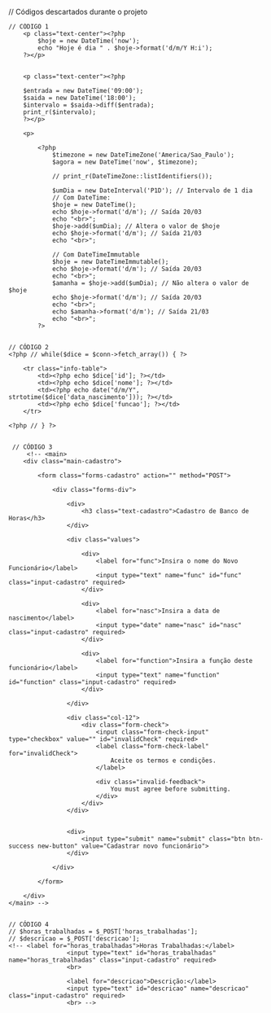 // Códigos descartados durante o projeto

    // CÓDIGO 1
        <p class="text-center"><?php
            $hoje = new DateTime('now');
            echo "Hoje é dia " . $hoje->format('d/m/Y H:i');
        ?></p>


        <p class="text-center"><?php

        $entrada = new DateTime('09:00');
        $saida = new DateTime('18:00');
        $intervalo = $saida->diff($entrada);
        print_r($intervalo);
        ?></p>

        <p>

            <?php 
                $timezone = new DateTimeZone('America/Sao_Paulo');
                $agora = new DateTime('now', $timezone);
                
                // print_r(DateTimeZone::listIdentifiers());

                $umDia = new DateInterval('P1D'); // Intervalo de 1 dia
                // Com DateTime:
                $hoje = new DateTime();
                echo $hoje->format('d/m'); // Saída 20/03
                echo "<br>";
                $hoje->add($umDia); // Altera o valor de $hoje
                echo $hoje->format('d/m'); // Saída 21/03
                echo "<br>";

                // Com DateTimeImmutable
                $hoje = new DateTimeImmutable();
                echo $hoje->format('d/m'); // Saída 20/03
                echo "<br>";
                $amanha = $hoje->add($umDia); // Não altera o valor de $hoje
                echo $hoje->format('d/m'); // Saída 20/03
                echo "<br>";
                echo $amanha->format('d/m'); // Saída 21/03
                echo "<br>";
            ?>


    // CÓDIGO 2
    <?php // while($dice = $conn->fetch_array()) { ?>

        <tr class="info-table">
            <td><?php echo $dice['id']; ?></td>
            <td><?php echo $dice['nome']; ?></td>
            <td><?php echo date("d/m/Y", strtotime($dice['data_nascimento'])); ?></td>
            <td><?php echo $dice['funcao']; ?></td>
        </tr>

    <?php // } ?>


     // CÓDIGO 3
         <!-- <main>
        <div class="main-cadastro">

            <form class="forms-cadastro" action="" method="POST">

                <div class="forms-div">

                    <div>
                        <h3 class="text-cadastro">Cadastro de Banco de Horas</h3>
                    </div>

                    <div class="values">

                        <div>
                            <label for="func">Insira o nome do Novo Funcionário</label>
                            <input type="text" name="func" id="func" class="input-cadastro" required>
                        </div>

                        <div>
                            <label for="nasc">Insira a data de nascimento</label>
                            <input type="date" name="nasc" id="nasc" class="input-cadastro" required>
                        </div>

                        <div>
                            <label for="function">Insira a função deste funcionário</label>
                            <input type="text" name="function" id="function" class="input-cadastro" required>
                        </div>

                    </div>

                    <div class="col-12">
                        <div class="form-check">
                            <input class="form-check-input" type="checkbox" value="" id="invalidCheck" required>
                            <label class="form-check-label" for="invalidCheck">
                                Aceite os termos e condições.
                            </label>
                            
                            <div class="invalid-feedback">
                                You must agree before submitting.
                            </div>
                        </div>
                    </div>


                    <div>
                        <input type="submit" name="submit" class="btn btn-success new-button" value="Cadastrar novo funcionário">
                    </div>

                </div>

            </form>

        </div>
    </main> -->


    // CÓDIGO 4
    // $horas_trabalhadas = $_POST['horas_trabalhadas'];
    // $descricao = $_POST['descricao'];
    <!-- <label for="horas_trabalhadas">Horas Trabalhadas:</label>
                    <input type="text" id="horas_trabalhadas" name="horas_trabalhadas" class="input-cadastro" required>
                    <br>

                    <label for="descricao">Descrição:</label>
                    <input type="text" id="descricao" name="descricao" class="input-cadastro" required>
                    <br> -->